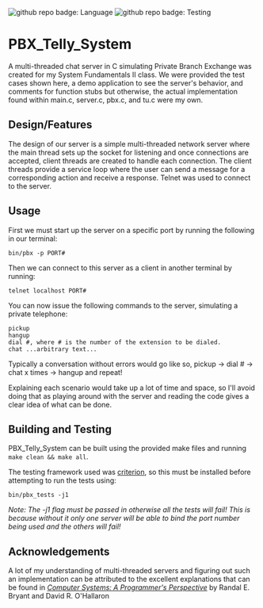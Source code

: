 ![github repo badge: Language](https://img.shields.io/badge/Language-C-181717?color=red) ![github repo badge: Testing](https://img.shields.io/badge/Testing-Criterion-181717?color=orange)

# PBX_Telly_System

A multi-threaded chat server in C simulating Private Branch Exchange was created for my System Fundamentals II class. We were provided the test cases shown here, a demo application to see the server's behavior, and comments for function stubs but otherwise, the actual implementation found within main.c, server.c, pbx.c, and tu.c were my own. 

## Design/Features 

The design of our server is a simple multi-threaded network server where the main thread sets up the socket for listening and once connections are accepted, client threads are created to handle each connection. The client threads provide a service loop where the user can send a message for a corresponding action and receive a response. Telnet was used to connect to the server. 

## Usage  

First we must start up the server on a specific port by running the following in our terminal: 

```
bin/pbx -p PORT#
```

Then we can connect to this server as a client in another terminal by running: 

```
telnet localhost PORT#
```

You can now issue the following commands to the server, simulating a private telephone: 

```
pickup
hangup 
dial #, where # is the number of the extension to be dialed.
chat ...arbitrary text...
```

Typically a conversation without errors would go like so, pickup -> dial # -> chat x times -> hangup and repeat!  

Explaining each scenario would take up a lot of time and space, so I'll avoid doing that as playing around with the server and reading the code
gives a clear idea of what can be done. 

## Building and Testing     

PBX_Telly_System can be built using the provided make files and running ```make clean && make all```. 

The testing framework used was [criterion](https://github.com/Snaipe/Criterion), so this must be installed before attempting to run the tests using: 

```bin/pbx_tests -j1``` 

*Note: The -j1 flag must be passed in otherwise all the tests will fail! This is because without it only one server will be able to bind the port number 
being used and the others will fail!* 

## Acknowledgements 

A lot of my understanding of multi-threaded servers and figuring out such an implementation can be attributed to the excellent explanations that can be found in [*Computer Systems: A Programmer's Perspective*](http://csapp.cs.cmu.edu/3e/home.html) by Randal E. Bryant and David R. O'Hallaron
